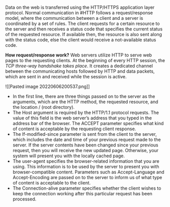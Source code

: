 Data on the web is transferred using the HTTP/HTTPS application layer protocol. Normal communication in #HTTP follows a request/response model, where the communication between a client and a server is coordinated by a set of rules. The client requests for a certain resource to the server and then receives a status code that specifies the current status of the requested resource. If available then, the resource is also sent along with the status code, else the client would receive a not-available status code.

**How request/response work?**
Web servers utilize HTTP to serve web pages to the requesting clients. At the beginning of every HTTP session, the *TCP three-way handshake takes place*. It creates a dedicated channel between the communicating hosts followed by HTTP and data packets, which are sent in and received while the session is active.

![[Pasted image 20220606200537.png]]
- In the first line, there are three things passed on to the server as the arguments, which are the HTTP method, the requested resource, and the location / (root directory). 
- The Host argument is required by the HTTP/1.1 protocol requests. The value of this field is the web server’s address that you typed in the address bar of the browser. The ACCEPT parameter specifies what kind of content is acceptable by the requesting client response.
-  The If-modified-since parameter is sent from the client to the server, which includes the date and time of your previous request made to the server. If the server contents have been changed since your previous request, then you will receive the new updated page. Otherwise, your system will present you with the locally cached page. 
- The user-agent specifies the browser-related information that you are using. This information is to be used by the server to present you with browser-compatible content. Parameters such as Accept-Language and Accept-Encoding are passed on to the server to inform us of what type of content is acceptable to the client. 
- The Connection-alive parameter specifies whether the client wishes to keep the connection working after this particular request has been processed.


